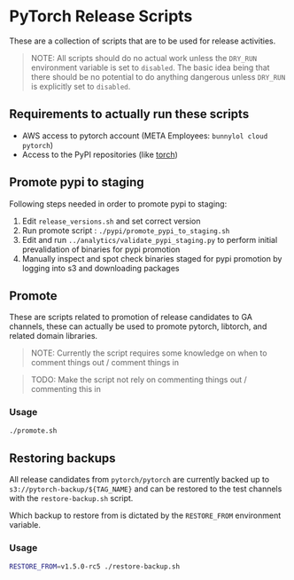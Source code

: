 # PyTorch Release Scripts

These are a collection of scripts that are to be used for release activities.

> NOTE: All scripts should do no actual work unless the `DRY_RUN` environment variable is set
>       to `disabled`.
>       The basic idea being that there should be no potential to do anything dangerous unless
>       `DRY_RUN` is explicitly set to `disabled`.

## Requirements to actually run these scripts
* AWS access to pytorch account (META Employees: `bunnylol cloud pytorch`)
* Access to the PyPI repositories (like [torch](https://pypi.org/project/torch))

## Promote pypi to staging

Following steps needed in order to promote pypi to staging:
1. Edit `release_versions.sh` and set correct version
2. Run promote script : `./pypi/promote_pypi_to_staging.sh`
3. Edit and run `../analytics/validate_pypi_staging.py` to perform initial prevalidation of binaries for pypi promotion
4. Manually inspect and spot check binaries staged for pypi promotion by logging into s3 and downloading packages

## Promote

These are scripts related to promotion of release candidates to GA channels, these
can actually be used to promote pytorch, libtorch, and related domain libraries.

> NOTE: Currently the script requires some knowledge on when to comment things out / comment things in

> TODO: Make the script not rely on commenting things out / commenting this in

### Usage

```bash
./promote.sh
```

## Restoring backups

All release candidates from `pytorch/pytorch` are currently backed up
to `s3://pytorch-backup/${TAG_NAME}` and can be restored to the test channels with the
`restore-backup.sh` script.

Which backup to restore from is dictated by the `RESTORE_FROM` environment variable.

### Usage
```bash
RESTORE_FROM=v1.5.0-rc5 ./restore-backup.sh
```

